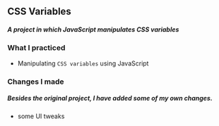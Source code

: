 ## CSS Variables

##### A project in which JavaScript manipulates CSS variables

### What I practiced

- Manipulating `CSS variables` using JavaScript

### Changes I made

##### Besides the original project, I have added some of my own changes.

- some UI tweaks
